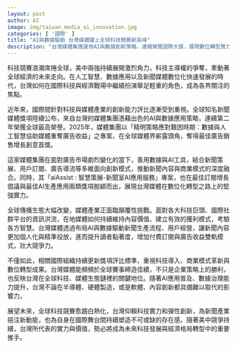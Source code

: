 ```yaml
---
layout: post
author: AI
image: img/taiwan_media_ai_innovation.jpg
categories: [ '國際' ]
title: "AI與數據驅動 台灣媒體躍上全球科技競賽新高峰"
description: "台灣媒體集團運用AI與數據創新策略，連續榮獲國際大獎，展現數位轉型實力，在全球科技和媒體生態鏈中穩站關鍵地位。"
---
```

科技競賽浪潮席捲全球，美中兩強持續展開激烈角力，科技主導權的爭奪，牽動著全球經濟的未來走向。在人工智慧、數據應用以及新聞媒體數位化快速發展的時代，台灣如何在國際科技與經濟戰場中繼續扮演舉足輕重的角色，成為各界關注的焦點。

近年來，國際間針對科技與媒體產業的創新能力評比逐漸受到重視。全球知名新聞媒體獎項陸續公布，來自台灣的媒體集團憑藉出色的AI與數據應用策略，連續第二年榮獲全球最高榮譽。2025年，媒體集團以「精明策略應對艱困時期：數據與人工智慧協助媒體重奪廣告收益」之專案，在全球媒體界嶄露頭角，奪得最佳廣告銷售增長創意首獎。

這家媒體集團在面對廣告市場劇烈變化的當下，善用數據與AI工具，結合新聞策展、用戶訂閱、廣告導流等多維面向創新模式，推動新聞內容與商業模式的深度融合。同時，其「aiAssist : 智慧策展-新聞室AI應用服務」專案，也在最佳訂閱增長倡議與最佳AI生產應用兩類獎項脫穎而出，展現台灣媒體在數位化轉型之路上的堅強實力。

全球傳播生態大幅改變，媒體產業正面臨顛覆性挑戰。面對各大科技巨頭、國際社群平台的資訊洪流，在地媒體如何持續維持內容價值、建立有效的獲利模式，考驗各方智慧。台灣媒體透過布局AI與數據驅動新聞生產流程、用戶經營，讓新聞內容更加個人化與精準投放，進而提升讀者黏著度，增加付費訂閱與廣告收益雙軌模式，壯大競爭力。

不僅如此，相關國際組織持續更新獎項評比標準，重視科技導入、商業模式革新與數位轉型成果。台灣媒體能頻頻於全球賽事締造佳績，不只是企業策略上的勝利，也反映台灣在全球科技、媒體生態鏈裡的關鍵地位。隨著AI應用普及、數據治理能力提升，台灣不論在半導體、硬體製造，或是軟體、內容創新都具備難以取代的影響力。

展望未來，全球科技競賽愈趨白熱化，台灣仰賴科技實力和彈性創新，為新聞產業挹注新動能，也為自身在國際舞台間持續塑造不可或缺的存在感。隨著美中競爭持續，台灣所代表的實力與價值，勢必將成為未來科技發展與經濟格局轉型中的重要推手。